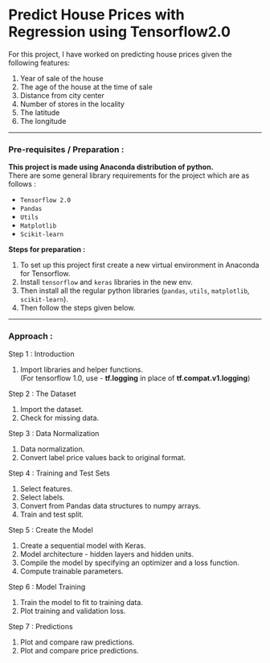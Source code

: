 # Predict House Prices with Regression using Tensorflow2.0

For this project, I have worked on predicting house prices given the following features:

1. Year of sale of the house
2. The age of the house at the time of sale
3. Distance from city center
4. Number of stores in the locality
5. The latitude
6. The longitude

<hr>
<h3>Pre-requisites / Preparation : </h3>
<b>This project is made using Anaconda distribution of python.</b> <br> 
 There are some general library requirements for the project which are as follows :
<ul>
 <li>
  <code>Tensorflow 2.0</code>
 </li>
 <li>
  <code>Pandas</code>
 </li>
 <li>
  <code>Utils</code>
 </li>
 <li>
  <code>Matplotlib</code>
 </li>
 <li>
  <code>Scikit-learn</code>
 </li>
 </ul>

<b> Steps for preparation : </b>
1. To set up this project first create a new virtual environment in Anaconda for Tensorflow.
2. Install <code>tensorflow</code> and <code>keras</code> libraries in the new env.
3. Then install all the regular python libraries (<code>pandas</code>, <code>utils</code>, <code>matplotlib</code>, <code>scikit-learn</code>).
4. Then follow the steps given below.

<hr>

<h3>Approach : </h3>

Step 1 : Introduction
1. Import libraries and helper functions. <br>
(For tensorflow 1.0, use - <b>tf.logging</b> in place of <b>tf.compat.v1.logging</b>)

Step 2 : The Dataset
1. Import the dataset. <br>
2. Check for missing data.

Step 3 : Data Normalization
1. Data normalization. <br>
2. Convert label price values back to original format.

Step 4 : Training and Test Sets
1. Select features. <br>
2. Select labels. <br>
3. Convert from Pandas data structures to numpy arrays. <br>
4. Train and test split.

Step 5 : Create the Model
1. Create a sequential model with Keras.  <br>
2. Model architecture - hidden layers and hidden units.  <br>
3. Compile the model by specifying an optimizer and a loss function. <br>
4. Compute trainable parameters.

Step 6 : Model Training
1. Train the model to fit to training data. <br>
2. Plot training and validation loss.

Step 7 : Predictions
1. Plot and compare raw predictions. <br>
2. Plot and compare price predictions.
